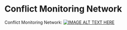 # Conflict Monitoring Network

Conflict Monitoring Network:
[![IMAGE ALT TEXT HERE](https://img.youtube.com/vi/l4mmD776Ehw/0.jpg)](https://www.youtube.com/watch?v=l4mmD776Ehw)
